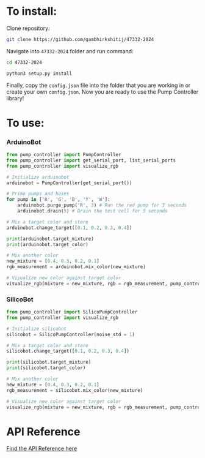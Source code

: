 # **To install:**

Clone repository:

```bash
git clone https://github.com/gambhirkshitij/47332-2024
```

Navigate into `47332-2024` folder and run command:

```bash
cd 47332-2024

python3 setup.py install
```

<!-- After Egg is created, run following command to install dependencies:

```bash
pip3 install -r pump_controller.egg-info/requires.txt
``` -->

Finally, copy the `config.json` file into the folder that you are working in or create your own `config.json`. Now you are ready to use the Pump Controller library!

# **To use:**

### ArduinoBot

```python
from pump_controller import PumpController
from pump_controller import get_serial_port, list_serial_ports
from pump_controller import visualize_rgb

# Initialize arduinobot
arduinobot = PumpController(get_serial_port())

# Prime pumps and hoses
for pump in ['R', 'G', 'B', 'Y', 'W']:
    arduinobot.purge_pump('R', 3) # Run the red pump for 3 seconds
    arduinobot.drain(5) # Drain the test cell for 5 seconds

# Mix a target color and store
arduinobot.change_target([0.1, 0.2, 0.3, 0.4])

print(arduinobot.target_mixture)
print(arduinobot.target_color)

# Mix another color
new_mixture = [0.4, 0.3, 0.2, 0.1]
rgb_measurement = arduinobot.mix_color(new_mixture)

# Visualize new color against target color
visualize_rgb(mixture = new_mixture, rgb = rgb_measurement, pump_controller=arduinobot)
```

### SilicoBot

```python
from pump_controller import SilicoPumpController
from pump_controller import visualize_rgb

# Initialize silicobot
silicobot = SilicoPumpController(noise_std = 1)

# Mix a target color and store
silicobot.change_target([0.1, 0.2, 0.3, 0.4])

print(silicobot.target_mixture)
print(silicobot.target_color)

# Mix another color
new_mixture = [0.4, 0.3, 0.2, 0.1]
rgb_measurement = silicobot.mix_color(new_mixture)

# Visualize new color against target color
visualize_rgb(mixture = new_mixture, rgb = rgb_measurement, pump_controller=silicobot)
```

# API Reference

[Find the API Reference here](https://www.student.dtu.dk/~s193903/47332/#PumpControllerhttps://)
